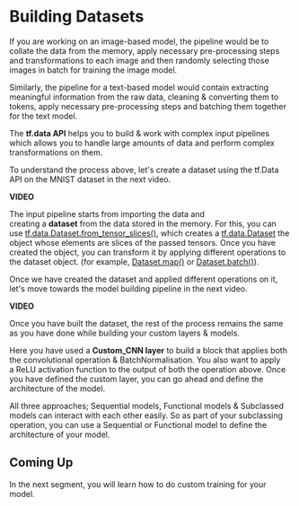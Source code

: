# Building Datasets

If you are working on an image-based model, the pipeline would be to collate the data from the memory, apply necessary pre-processing steps and transformations to each image and then randomly selecting those images in batch for training the image model. 

Similarly, the pipeline for a text-based model would contain extracting meaningful information from the raw data, cleaning & converting them to tokens, apply necessary pre-processing steps and batching them together for the text model.

The **tf.data API** helps you to build & work with complex input pipelines which allows you to handle large amounts of data and perform complex transformations on them.

To understand the process above, let's create a dataset using the tf.Data API on the MNIST dataset in the next video.

**VIDEO**

The input pipeline starts from importing the data and creating a **dataset** from the data stored in the memory. For this, you can use [tf.data.Dataset.from_tensor_slices()](https://www.tensorflow.org/api_docs/python/tf/data/Dataset#from_tensor_slices), which creates a [tf.data.Dataset](https://www.tensorflow.org/api_docs/python/tf/data/Dataset) the object whose elements are slices of the passed tensors. Once you have created the object, you can transform it by applying different operations to the dataset object. (for example, [Dataset.map()](https://www.tensorflow.org/api_docs/python/tf/data/Dataset#map) or [Dataset.batch()](https://www.tensorflow.org/api_docs/python/tf/data/Dataset#batch)). 

Once we have created the dataset and applied different operations on it, let's move towards the model building pipeline in the next video.

**VIDEO**

Once you have built the dataset, the rest of the process remains the same as you have done while building your custom layers & models. 

Here you have used a **Custom_CNN layer** to build a block that applies both the convolutional operation & BatchNormalisation. You also want to apply a ReLU activation function to the output of both the operation above. Once you have defined the custom layer, you can go ahead and define the architecture of the model.

All three approaches; Sequential models, Functional models & Subclassed models can interact with each other easily. So as part of your subclassing operation, you can use a Sequential or Functional model to define the architecture of your model. 

## Coming Up

In the next segment, you will learn how to do custom training for your model.